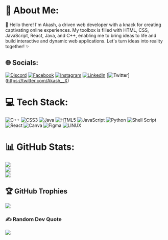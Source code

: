 # 💫 About Me:
👋 Hello there! I'm Akash, a driven web developer with a knack for creating captivating online experiences. My toolbox is filled with HTML, CSS, JavaScript, React, Java, and C++, enabling me to bring ideas to life and build interactive and dynamic web applications. Let's turn ideas into reality together! ✨


## 🌐 Socials:
[![Discord](https://img.shields.io/badge/Discord-%237289DA.svg?logo=discord&logoColor=white)](https://discord.gg/akashx1550) [![Facebook](https://img.shields.io/badge/Facebook-%231877F2.svg?logo=Facebook&logoColor=white)]([https://facebook.com/https://www.facebook.com/profile.php?id=100014805342167](https://www.facebook.com/profile.php?id=100014805342167)) [![Instagram](https://img.shields.io/badge/Instagram-%23E4405F.svg?logo=Instagram&logoColor=white)](https://instagram.com/Redstien) [![LinkedIn](https://img.shields.io/badge/LinkedIn-%230077B5.svg?logo=linkedin&logoColor=white)](https://linkedin.com/in/akash-11734b225/) [![Twitter](https://img.shields.io/badge/Twitter-%231DA1F2.svg?logo=Twitter&logoColor=white)] (https://twitter.com/Akash__X) 

# 💻 Tech Stack:
![C++](https://img.shields.io/badge/c++-%2300599C.svg?style=for-the-badge&logo=c%2B%2B&logoColor=white) ![CSS3](https://img.shields.io/badge/css3-%231572B6.svg?style=for-the-badge&logo=css3&logoColor=white) ![Java](https://img.shields.io/badge/java-%23ED8B00.svg?style=for-the-badge&logo=java&logoColor=white) ![HTML5](https://img.shields.io/badge/html5-%23E34F26.svg?style=for-the-badge&logo=html5&logoColor=white) ![JavaScript](https://img.shields.io/badge/javascript-%23323330.svg?style=for-the-badge&logo=javascript&logoColor=%23F7DF1E) ![Python](https://img.shields.io/badge/python-3670A0?style=for-the-badge&logo=python&logoColor=ffdd54) ![Shell Script](https://img.shields.io/badge/shell_script-%23121011.svg?style=for-the-badge&logo=gnu-bash&logoColor=white) ![React](https://img.shields.io/badge/react-%2320232a.svg?style=for-the-badge&logo=react&logoColor=%2361DAFB) ![Canva](https://img.shields.io/badge/Canva-%2300C4CC.svg?style=for-the-badge&logo=Canva&logoColor=white) 	![Figma](https://img.shields.io/badge/figma-%23F24E1E.svg?style=for-the-badge&logo=figma&logoColor=white) ![LINUX](https://img.shields.io/badge/Linux-FCC624?style=for-the-badge&logo=linux&logoColor=black)
# 📊 GitHub Stats:
![](https://github-readme-stats.vercel.app/api?username=akashx1550&theme=city_light&hide_border=false&include_all_commits=false&count_private=false)<br/>
![](https://github-readme-streak-stats.herokuapp.com/?user=akashx1550&theme=city_light&hide_border=false)<br/>
![](https://github-readme-stats.vercel.app/api/top-langs/?username=akashx1550&theme=city_light&hide_border=false&include_all_commits=false&count_private=false&layout=compact)

## 🏆 GitHub Trophies
![](https://github-profile-trophy.vercel.app/?username=akashx1550&theme=radical&no-frame=false&no-bg=true&margin-w=4)

### ✍️ Random Dev Quote
![](https://quotes-github-readme.vercel.app/api?type=horizontal&theme=radical)

<!-- Proudly created with GPRM ( https://gprm.itsvg.in ) -->
